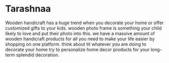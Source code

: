 # Tarashnaa
Wooden handicraft has a huge trend when you decorate your home or offer customized gifts to your kids. wooden photo frame is something your child likely to love and put their photo into this. we have a massive amount of wooden handicraft products for all you need to make your life easier by shopping on one platform. think about tit whatever you are doing to decorate your home try to personalize home decor products for your long-term splendid decoration.
